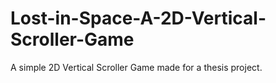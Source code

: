 # Lost-in-Space-A-2D-Vertical-Scroller-Game
A simple 2D Vertical Scroller Game made for a thesis project.
